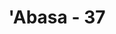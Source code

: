 ---
title: "'Abasa - 37"
no: 37
arabic_no: ٣٧
ayah: لِكُلِّ امْرِئٍ مِّنْهُمْ يَوْمَىِٕذٍ شَأْنٌ يُّغْنِيْهِۗ
translation: "Setiap orang dari mereka pada hari itu mempunyai urusan yang menyibukkannya."
tafsir: "Setiap manusia pada hari Kiamat yang dahsyat itu mempunyai urusan masing-masing yang cukup menyibukkannya sehingga tidak sempat memperhatikan orang lain. Ketika masih di dunia, mereka saling memberikan pertolongan sampai menebus dengan harta bilamana diperlukan, apalagi jika bersangkutan dengan keselamatan anak-anaknya sendiri yang akan meneruskan generasinya yang akan datang atau mengenai kehormatan istrinya, orang yang paling dekat dan paling setia kepadanya.\n\nAkan tetapi pada hari akhirat nanti, tidak ada kesempatan lagi untuk memperhatikan anggota-anggota keluarganya itu karena kedahsyatan pada hari Kiamat yang sangat menyibukkan itu.\n\nPada hari itu manusia terbagi dua golongan: yang bahagia dan yang celaka, dan terhadap golongan yang pertama dinyatakan dalam ayat berikut ini."
---